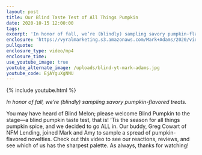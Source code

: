 ```yaml
---
layout: post
title: Our Blind Taste Test of All Things Pumpkin
date: 2020-10-15 12:00:00
tags:
excerpt: 'In honor of fall, we’re (blindly) sampling savory pumpkin-flavored treats.'
enclosure: 'https://vyralmarketing.s3.amazonaws.com/Mark+Adams/2020/videoplayback+(2).mp4'
pullquote:
enclosure_type: video/mp4
enclosure_time:
use_youtube_image: true
youtube_alternate_image: /uploads/blind-yt-mark-adams.jpg
youtube_code: EjAYguXgNNU
---
```


{% include youtube.html %}

*In honor of fall, we’re (blindly) sampling savory pumpkin-flavored treats.*

You may have heard of Blind Melon; please welcome Blind Pumpkin to the stage—a blind pumpkin taste test, that is\! ‘Tis the season for all things pumpkin spice, and we decided to go ALL in. Our buddy, Greg Cowart of NFM Lending, joined Mark and Amy to sample a spread of pumpkin-flavored novelties. Check out this video to see our reactions, reviews, and see which of us has the sharpest palette. As always, thanks for watching\!

&nbsp;

&nbsp;